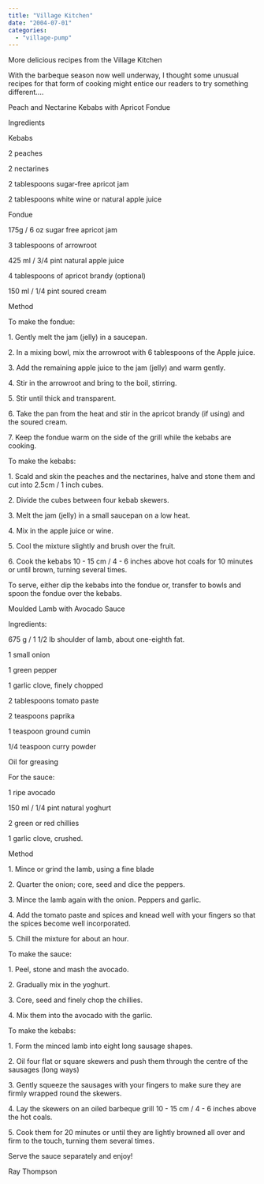 ```yaml
---
title: "Village Kitchen"
date: "2004-07-01"
categories: 
  - "village-pump"
---
```


More delicious recipes from the Village Kitchen

With the barbeque season now well underway, I thought some unusual recipes for that form of cooking might entice our readers to try something different....

Peach and Nectarine Kebabs with Apricot Fondue

Ingredients

Kebabs

2 peaches

2 nectarines

2 tablespoons sugar-free apricot jam

2 tablespoons white wine or natural apple juice

Fondue

175g / 6 oz sugar free apricot jam

3 tablespoons of arrowroot

425 ml / 3/4 pint natural apple juice

4 tablespoons of apricot brandy (optional)

150 ml / 1/4 pint soured cream

Method

To make the fondue:

1\. Gently melt the jam (jelly) in a saucepan.

2\. In a mixing bowl, mix the arrowroot with 6 tablespoons of the Apple juice.

3\. Add the remaining apple juice to the jam (jelly) and warm gently.

4\. Stir in the arrowroot and bring to the boil, stirring.

5\. Stir until thick and transparent.

6\. Take the pan from the heat and stir in the apricot brandy (if using) and the soured cream.

7\. Keep the fondue warm on the side of the grill while the kebabs are cooking.

To make the kebabs:

1\. Scald and skin the peaches and the nectarines, halve and stone them and cut into 2.5cm / 1 inch cubes.

2\. Divide the cubes between four kebab skewers.

3\. Melt the jam (jelly) in a small saucepan on a low heat.

4\. Mix in the apple juice or wine.

5\. Cool the mixture slightly and brush over the fruit.

6\. Cook the kebabs 10 - 15 cm / 4 - 6 inches above hot coals for 10 minutes or until brown, turning several times.

To serve, either dip the kebabs into the fondue or, transfer to bowls and spoon the fondue over the kebabs.

Moulded Lamb with Avocado Sauce

Ingredients:

675 g / 1 1/2 lb shoulder of lamb, about one-eighth fat.

1 small onion

1 green pepper

1 garlic clove, finely chopped

2 tablespoons tomato paste

2 teaspoons paprika

1 teaspoon ground cumin

1/4 teaspoon curry powder

Oil for greasing

For the sauce:

1 ripe avocado

150 ml / 1/4 pint natural yoghurt

2 green or red chillies

1 garlic clove, crushed.

Method

1\. Mince or grind the lamb, using a fine blade

2\. Quarter the onion; core, seed and dice the peppers.

3\. Mince the lamb again with the onion. Peppers and garlic.

4\. Add the tomato paste and spices and knead well with your fingers so that the spices become well incorporated.

5\. Chill the mixture for about an hour.

To make the sauce:

1\. Peel, stone and mash the avocado.

2\. Gradually mix in the yoghurt.

3\. Core, seed and finely chop the chillies.

4\. Mix them into the avocado with the garlic.

To make the kebabs:

1\. Form the minced lamb into eight long sausage shapes.

2\. Oil four flat or square skewers and push them through the centre of the sausages (long ways)

3\. Gently squeeze the sausages with your fingers to make sure they are firmly wrapped round the skewers.

4\. Lay the skewers on an oiled barbeque grill 10 - 15 cm / 4 - 6 inches above the hot coals.

5\. Cook them for 20 minutes or until they are lightly browned all over and firm to the touch, turning them several times.

Serve the sauce separately and enjoy!

Ray Thompson
